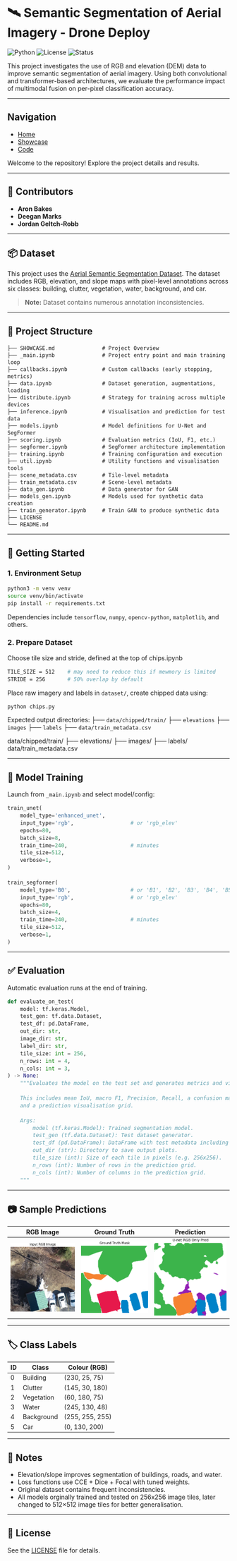 # 🛰️ Semantic Segmentation of Aerial Imagery - Drone Deploy

![Python](https://img.shields.io/badge/Python-3.8%2B-blue?style=flat-square)
![License](https://img.shields.io/badge/License-MIT-green?style=flat-square)
![Status](https://shields.io/badge/Status-In%20Development-yellow?style=flat-square)

This project investigates the use of RGB and elevation (DEM) data to improve semantic segmentation of aerial imagery. Using both convolutional and transformer-based architectures, we evaluate the performance impact of multimodal fusion on per-pixel classification accuracy.

---

## Navigation
- [Home](README.md)
- [Showcase](SHOWCASE.md)
- [Code](_main.ipynb)

Welcome to the repository! Explore the project details and results.

---

## 👥 Contributors

- **Aron Bakes**
- **Deegan Marks**
- **Jordan Geltch-Robb**

---

## 📦 Dataset

This project uses the [Aerial Semantic Segmentation Dataset](https://drive.google.com/file/d/1FiQQ-fKHpBsOq0sp2e-GxNUtQSgvzAOY/view?usp=sharing). The dataset includes RGB, elevation, and slope maps with pixel-level annotations across six classes: building, clutter, vegetation, water, background, and car.

> **Note:** Dataset contains numerous annotation inconsistencies.

---

## 📁 Project Structure

```
├── SHOWCASE.md               # Project Overview
├── _main.ipynb               # Project entry point and main training loop
├── callbacks.ipynb           # Custom callbacks (early stopping, metrics)
├── data.ipynb                # Dataset generation, augmentations, loading
├── distribute.ipynb          # Strategy for training across multiple devices
├── inference.ipynb           # Visualisation and prediction for test data
├── models.ipynb              # Model definitions for U-Net and SegFormer
├── scoring.ipynb             # Evaluation metrics (IoU, F1, etc.)
├── segformer.ipynb           # SegFormer architecture implementation
├── training.ipynb            # Training configuration and execution
├── util.ipynb                # Utility functions and visualisation tools
├── scene_metadata.csv        # Tile-level metadata 
├── train_metadata.csv        # Scene-level metadata
├── data_gen.ipynb            # Data generator for GAN
├── models_gen.ipynb          # Models used for synthetic data creation
├── train_generator.ipynb     # Train GAN to produce synthetic data
├── LICENSE
└── README.md
```

---

## 🚀 Getting Started

### 1. Environment Setup

```bash
python3 -m venv venv
source venv/bin/activate
pip install -r requirements.txt
```

Dependencies include `tensorflow`, `numpy`, `opencv-python`, `matplotlib`, and others.

### 2. Prepare Dataset

Choose tile size and stride, defined at the top of chips.ipynb

```bash
TILE_SIZE = 512    # may need to reduce this if mewmory is limited
STRIDE = 256       # 50% overlap by default
```

Place raw imagery and labels in `dataset/`, create chipped data using:

```bash
python chips.py
```

Expected output directories:
├── `data/chipped/train/`
    ├── `elevations`
    ├── `images`
    ├── `labels`
├── `data/train_metadata.csv`

data/chipped/train/
├── elevations/
├── images/
├── labels/
data/train_metadata.csv

---

## 🧠 Model Training

Launch from `_main.ipynb` and select model/config:

```python
train_unet(
    model_type='enhanced_unet',        
    input_type='rgb',                  # or 'rgb_elev'
    epochs=80,
    batch_size=8,
    train_time=240,                    # minutes
    tile_size=512,
    verbose=1,
)

train_segformer(
    model_type='B0',                   # or 'B1', 'B2', 'B3', 'B4', 'B5'
    input_type='rgb',                  # or 'rgb_elev'
    epochs=80,
    batch_size=4,
    train_time=240,                    # minutes
    tile_size=512,
    verbose=1,
)
```

---

## ✅ Evaluation

Automatic evaluation runs at the end of training. 

```python
def evaluate_on_test(
    model: tf.keras.Model,
    test_gen: tf.data.Dataset,
    test_df: pd.DataFrame,
    out_dir: str,
    image_dir: str,
    label_dir: str,
    tile_size: int = 256,
    n_rows: int = 4,
    n_cols: int = 3,
) -> None:
    """Evaluates the model on the test set and generates metrics and visualisations.

    This includes mean IoU, macro F1, Precision, Recall, a confusion matrix,
    and a prediction visualisation grid.

    Args:
        model (tf.keras.Model): Trained segmentation model.
        test_gen (tf.data.Dataset): Test dataset generator.
        test_df (pd.DataFrame): DataFrame with test metadata including tile IDs.
        out_dir (str): Directory to save output plots.
        tile_size (int): Size of each tile in pixels (e.g. 256x256).
        n_rows (int): Number of rows in the prediction grid.
        n_cols (int): Number of columns in the prediction grid.
    """

```

---

## 📷 Sample Predictions

| RGB Image | Ground Truth | Prediction |
|-----------|--------------|------------|
| ![](output/sample_rgb.png) | ![](output/sample_gt.png) | ![](output/sample_pred.png) |

---

## 🏷️ Class Labels

| ID | Class      | Colour (RGB)     |
|----|------------|------------------|
| 0  | Building   | (230, 25, 75)     |
| 1  | Clutter    | (145, 30, 180)    |
| 2  | Vegetation | (60, 180, 75)     |
| 3  | Water      | (245, 130, 48)    |
| 4  | Background | (255, 255, 255)   |
| 5  | Car        | (0, 130, 200)     |

---

## 📌 Notes

- Elevation/slope improves segmentation of buildings, roads, and water.
- Loss functions use CCE + Dice + Focal with tuned weights.
- Original dataset contains frequent inconsistencies.
- All models orginally trained and tested on 256x256 image tiles, later changed to 512×512 image tiles for better generalisation.

---

## 📄 License

See the [LICENSE](LICENSE) file for details.

